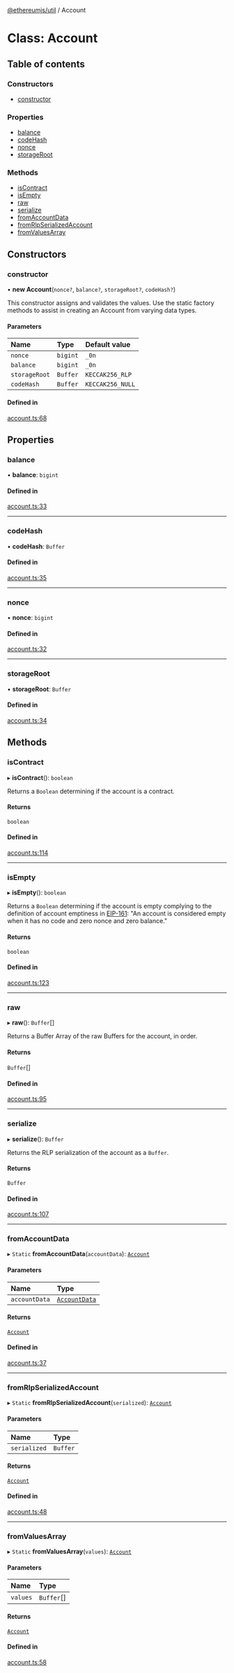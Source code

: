 [@ethereumjs/util](../README.md) / Account

# Class: Account

## Table of contents

### Constructors

- [constructor](Account.md#constructor)

### Properties

- [balance](Account.md#balance)
- [codeHash](Account.md#codehash)
- [nonce](Account.md#nonce)
- [storageRoot](Account.md#storageroot)

### Methods

- [isContract](Account.md#iscontract)
- [isEmpty](Account.md#isempty)
- [raw](Account.md#raw)
- [serialize](Account.md#serialize)
- [fromAccountData](Account.md#fromaccountdata)
- [fromRlpSerializedAccount](Account.md#fromrlpserializedaccount)
- [fromValuesArray](Account.md#fromvaluesarray)

## Constructors

### constructor

• **new Account**(`nonce?`, `balance?`, `storageRoot?`, `codeHash?`)

This constructor assigns and validates the values.
Use the static factory methods to assist in creating an Account from varying data types.

#### Parameters

| Name | Type | Default value |
| :------ | :------ | :------ |
| `nonce` | `bigint` | `_0n` |
| `balance` | `bigint` | `_0n` |
| `storageRoot` | `Buffer` | `KECCAK256_RLP` |
| `codeHash` | `Buffer` | `KECCAK256_NULL` |

#### Defined in

[account.ts:68](https://github.com/ethereumjs/ethereumjs-monorepo/blob/master/packages/util/src/account.ts#L68)

## Properties

### balance

• **balance**: `bigint`

#### Defined in

[account.ts:33](https://github.com/ethereumjs/ethereumjs-monorepo/blob/master/packages/util/src/account.ts#L33)

___

### codeHash

• **codeHash**: `Buffer`

#### Defined in

[account.ts:35](https://github.com/ethereumjs/ethereumjs-monorepo/blob/master/packages/util/src/account.ts#L35)

___

### nonce

• **nonce**: `bigint`

#### Defined in

[account.ts:32](https://github.com/ethereumjs/ethereumjs-monorepo/blob/master/packages/util/src/account.ts#L32)

___

### storageRoot

• **storageRoot**: `Buffer`

#### Defined in

[account.ts:34](https://github.com/ethereumjs/ethereumjs-monorepo/blob/master/packages/util/src/account.ts#L34)

## Methods

### isContract

▸ **isContract**(): `boolean`

Returns a `Boolean` determining if the account is a contract.

#### Returns

`boolean`

#### Defined in

[account.ts:114](https://github.com/ethereumjs/ethereumjs-monorepo/blob/master/packages/util/src/account.ts#L114)

___

### isEmpty

▸ **isEmpty**(): `boolean`

Returns a `Boolean` determining if the account is empty complying to the definition of
account emptiness in [EIP-161](https://eips.ethereum.org/EIPS/eip-161):
"An account is considered empty when it has no code and zero nonce and zero balance."

#### Returns

`boolean`

#### Defined in

[account.ts:123](https://github.com/ethereumjs/ethereumjs-monorepo/blob/master/packages/util/src/account.ts#L123)

___

### raw

▸ **raw**(): `Buffer`[]

Returns a Buffer Array of the raw Buffers for the account, in order.

#### Returns

`Buffer`[]

#### Defined in

[account.ts:95](https://github.com/ethereumjs/ethereumjs-monorepo/blob/master/packages/util/src/account.ts#L95)

___

### serialize

▸ **serialize**(): `Buffer`

Returns the RLP serialization of the account as a `Buffer`.

#### Returns

`Buffer`

#### Defined in

[account.ts:107](https://github.com/ethereumjs/ethereumjs-monorepo/blob/master/packages/util/src/account.ts#L107)

___

### fromAccountData

▸ `Static` **fromAccountData**(`accountData`): [`Account`](Account.md)

#### Parameters

| Name | Type |
| :------ | :------ |
| `accountData` | [`AccountData`](../interfaces/AccountData.md) |

#### Returns

[`Account`](Account.md)

#### Defined in

[account.ts:37](https://github.com/ethereumjs/ethereumjs-monorepo/blob/master/packages/util/src/account.ts#L37)

___

### fromRlpSerializedAccount

▸ `Static` **fromRlpSerializedAccount**(`serialized`): [`Account`](Account.md)

#### Parameters

| Name | Type |
| :------ | :------ |
| `serialized` | `Buffer` |

#### Returns

[`Account`](Account.md)

#### Defined in

[account.ts:48](https://github.com/ethereumjs/ethereumjs-monorepo/blob/master/packages/util/src/account.ts#L48)

___

### fromValuesArray

▸ `Static` **fromValuesArray**(`values`): [`Account`](Account.md)

#### Parameters

| Name | Type |
| :------ | :------ |
| `values` | `Buffer`[] |

#### Returns

[`Account`](Account.md)

#### Defined in

[account.ts:58](https://github.com/ethereumjs/ethereumjs-monorepo/blob/master/packages/util/src/account.ts#L58)
